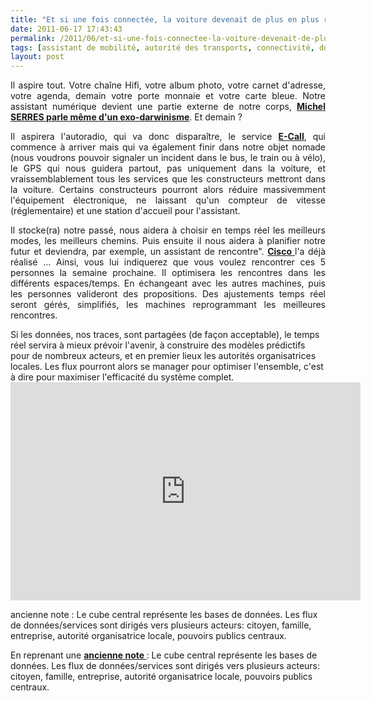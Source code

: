 ```yaml
---
title: "Et si une fois connectée, la voiture devenait de plus en plus rudimentaire ?"
date: 2011-06-17 17:43:43
permalink: /2011/06/et-si-une-fois-connectee-la-voiture-devenait-de-plus-en-plus-rudimentaire.html
tags: [assistant de mobilité, autorité des transports, connectivité, donnée data, internet, management de la mobilité, partage de données, simplicité]
layout: post
---
```


<p style="text-align: justify;">Il aspire tout. Votre chaîne Hifi, votre album photo, votre carnet d'adresse, votre agenda, demain votre porte monnaie et votre carte bleue. Notre assistant numérique devient une partie externe de notre corps, <strong><a href="https://gabrielplassat.github.io/transportsdufutur/2010/11/metanote-tdf-10-nous-etions-nous-sommes-et-nous-serons-des-cyborgs-lassistant-personnel-de-mobilite.html" target="_blank">Michel SERRES parle même d'un exo-darwinisme</a></strong>. Et demain ?</p> <p style="text-align: justify;">Il aspirera l'autoradio, qui va donc disparaître, le service <strong><a href="http://fr.wikipedia.org/wiki/ECall" target="_blank">E-Call</a></strong>, qui commence à arriver mais qui va également finir dans notre objet nomade (nous voudrons pouvoir signaler un incident dans le bus, le train ou à vélo), le GPS qui nous guidera partout, pas uniquement dans la voiture, et vraissemblablement tous les services que les constructeurs mettront dans la voiture. Certains constructeurs pourront alors réduire massivemment l'équipement électronique, ne laissant qu'un compteur de vitesse (réglementaire) et une station d'accueil pour l'assistant. </p>  <!--more-->   <p style="text-align: justify;">Il stocke(ra) notre passé, nous aidera à choisir en temps réel les meilleurs modes, les meilleurs chemins. Puis ensuite il nous aidera à planifier notre futur et deviendra, par exemple, un assistant de rencontre". <strong><a href="https://gabrielplassat.github.io/transportsdufutur/2011/04/personnal-travel-assistant-assistant-personnel-de-mobilite-seoul.html" target="_blank">Cisco </a></strong>l'a déjà réalisé ... Ainsi, vous lui indiquerez que vous voulez rencontrer ces 5 personnes la semaine prochaine. Il optimisera les rencontres dans les différents espaces/temps. En échangeant avec les autres machines, puis les personnes valideront des propositions. Des ajustements temps réel seront gérés, simplifiés, les machines reprogrammant les meilleures rencontres.</p> <p style="text-align: justify>Des transports, nous sommes passés aux mobilités qui ne sont que des moyens. Demain nous pourrons sélectionner les meilleures solutions de mobilités/immobilités tout en réorganisant nos activités pour mieux accéder aux services et aux rencontres personne/marchandise ou personne/personne. Nous pourrons alors maximiser la valeur de chaque rencontre, qui restera singulier.</p> <p style="text-align: justify>Si les données, nos traces, sont partagées (de façon acceptable), le temps réel servira à mieux prévoir l'avenir, à construire des modèles prédictifs pour de nombreux acteurs, et en premier lieux les autorités organisatrices locales. Les flux pourront alors se manager pour optimiser l'ensemble, c'est à dire pour maximiser l'efficacité du système complet.<br /><iframe frameborder="0" height="349" src="http://www.youtube.com/embed/bUyourDcWzw" width="560"></iframe></p> <p style="text-align: justify>En reprenant une <strong><a href="https://gabrielplassat.github.io/transportsdufutur/2011/03/lapport-des-tic-dans-les-transports-vers-le-citoyen-mais-egalement-vers-lautorite.html"" target="_blank">ancienne note </a></strong>: Le cube central représente les bases de données. Les flux de données/services sont dirigés vers plusieurs acteurs: citoyen, famille, entreprise, autorité organisatrice locale, pouvoirs publics centraux.  <br /><a href="https://gabrielplassat.github.io/transportsdufutur/wp-content/uploads/sites/6/old/6a0120a66d2ad4970b014e5fb3b3af970c-pi.jpg" style="display: inline><img rel="lightbox[]"" alt="Mobil_BOX" border="0" src="/wp-content/uploads/sites/6/old/6a0120a66d2ad4970b014e5fb3b3af970c-800wi.jpg" title="Mobil_BOX" /></a></p> <p style="text-align: justify>De nombreux acteurs privés et publics devront s'associer pour développer des outils de pilotage des mobilité, de management de la mobilité.</p>"2011-06-17 17:43:43https://gabrielplassat.github.io/transportsdufutur/2011/06/et-si-une-fois-connectee-la-voiture-devenait-de-plus-en-plus-rudimentaire.htmlassistant de mobilité|autorité des transports|connectivité|donnée data|internet|management de la mobilité|partage de données|simplicitépublish7gabrielplassat3948gabriel.plassat@ademe.frGabrielPlassatet-si-une-fois-connectee-la-voiture-devenait-de-plus-en-plus-rudimentaire2015-07-21 16:36:46>En reprenant une <strong><a href="https://gabrielplassat.github.io/transportsdufutur/2011/03/lapport-des-tic-dans-les-transports-vers-le-citoyen-mais-egalement-vers-lautorite.html" target="_blank">ancienne note </a></strong>: Le cube central représente les bases de données. Les flux de données/services sont dirigés vers plusieurs acteurs: citoyen, famille, entreprise, autorité organisatrice locale, pouvoirs publics centraux.  <br /><a href="https://gabrielplassat.github.io/transportsdufutur/wp-content/uploads/sites/6/old/6a0120a66d2ad4970b014e5fb3b3af970c-pi.jpg" style="display: inline><img rel="lightbox[]"" alt="Mobil_BOX" border="0" src="/wp-content/uploads/sites/6/old/6a0120a66d2ad4970b014e5fb3b3af970c-800wi.jpg" title="Mobil_BOX" /></a></p> <p style="text-align: justify>De nombreux acteurs privés et publics devront s'associer pour développer des outils de pilotage des mobilité, de management de la mobilité.</p>"
